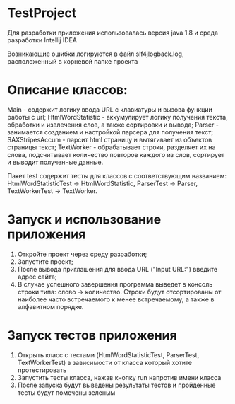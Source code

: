 # TestProject
Для разработки приложения использовалась версия java 1.8 и среда разработки Intellij IDEA

Возникающие ошибки логируются в файл slf4jlogback.log, расположенный в корневой папке проекта

# Описание классов:
Main - содержит логику ввода URL с клавиатуры и вызова функции работы с url;
HtmlWordStatistic - аккумулирует логику получения текста, обработки и извлечения слов, а также сортировки и вывода;
Parser - занимается созданием и настройкой парсера для получения текст;
SAXStripesAccum - парсит html страницу и вытягивает из объектов страницы текст;
TextWorker - обрабатывает строки, разделяет их на слова, подсчитывает количество повторов каждого из слов, сортирует и выводит полученные данные.

Пакет test содержит тесты для классов с соответствующим названием: HtmlWordStatisticTest -> HtmlWordStatistic, ParserTest -> Parser, TextWorkerTest -> TextWorker.

# Запуск и использование приложения
  1. Откройте проект через среду разработки;
  2. Запустите проект;
  3. После вывода приглашения для ввода URL ("Input URL:") введите адрес сайта;
  4. В случае успешного завершения программа выведет в консоль строки типа: слово -> количество. 
    Строки будут отсортированы от наиболее часто встречаемого к менее встречаемому, а также в алфавитном порядке.
# Запуск тестов приложения
  1. Открыть класс с тестами (HtmlWordStatisticTest, ParserTest, TextWorkerTest) в зависимости от класса который хотите протестировать
  2. Запустить тесты класса, нажав кнопку run напротив имени класса
  3. После запуска будут выведены результаты тестов и пройденные тесты будут помечены зеленым
